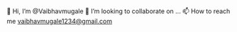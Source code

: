 👋 Hi, I’m @Vaibhavmugale
💞️ I’m looking to collaborate on ...
📫 How to reach me vaibhavmugale1234@gmail.com

<!--
**Vaibhavmugale/Vaibhavmugale** is a ✨ _special_ ✨ repository because its `README.md` (this file) appears on your GitHub profile.

Here are some ideas to get you started:

- 🔭 I’m currently working on ...
- 🌱 I’m currently learning ...
- 👯 I’m looking to collaborate on ...
- 🤔 I’m looking for help with ...
- 💬 Ask me about ...
- 📫 How to reach me: ...
- 😄 Pronouns: ...
- ⚡ Fun fact: ...
-->
